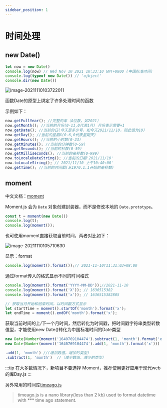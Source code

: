 ```yaml
---
sidebar_position: 1
---
```


# 时间处理

## new Date()

```js
let now = new Date()
console.log(now) // Wed Nov 10 2021 10:33:10 GMT+0800 (中国标准时间)
console.log(typeof new Date()) // 'ojbject'
console.dir(new Date())
```

![image-20211110103722011](https://blog-guiyexing.oss-cn-qingdao.aliyuncs.com/blogImg/202208181911202.png)

函数Date的原型上绑定了许多处理时间的函数

示例如下：

```js
now.getFullYear(); //完整的年（4位数，如2021）
now.getMonth(); //当前的月份(0-11,0代表1月) 月份表示需要+1
now.getDate(); //当前的日(今天是多少号，如今天2021/11/10，则此值为10)
now.getDay(); //当前的星期X(0-6,0代表星期天)
now.getHours(); //当前的小时数(0-23)
now.getMinutes(); //当前的分钟数(0-59)
now.getSeconds(); //当前的秒数(0-59)
now.getMilliseconds(); //当前的毫秒数(0-999)
now.toLocaleDateString(); //当前的日期'2021/11/10'
now.toLocaleString(); // 2021/11/10 上午10:40:00'
now.getTime(); //当前的时间戳(从1970.1.1开始的毫秒数)
```

## moment

中文文档：[moment](http://momentjs.cn/docs/)

Moment.js 会为 `Date` 对象创建封装器，而不是修改本地的 `Date.prototype`。

```js
const t = moment(new Date())
console.log(t);
console.log(moment());
```

也可使用moment直接获取当前时间，两者对比如下：

![image-20211110105710630](https://blog-guiyexing.oss-cn-qingdao.aliyuncs.com/blogImg/202208181911222.png)

显示：format

```js
console.log(moment().format());// 2021-11-10T11:31:03+08:00
```

通过format传入的格式显示不同的时间格式

```js
console.log(moment().format('YYYY-MM-DD'));//2021-11-10
console.log(moment().format('X')); // 1636515382
console.log(moment().format('x')); // 1636515382805
```

```js
// 获取当月开始和结束时间，以时间戳方式显示
let startTime = moment().startOf('month').format('x');
let endTime = moment().endOf('month').format('x');
```

获取当前时间的上/下一个月时间，然后转化为时间戳，把时间戳字符串类型转数值型，才能使用new Date()转化为中国标准时间的Date类型

```js
new Date(Number(moment('1640769104474').subtract(1, 'month').format('x')))
new Date(Number(moment('1640769104474').add(1, 'month').format('x')))
```

```js
.add(1, 'month') //(增加数值，增加的类型)
.subtract(1, 'month')  //（减少数值，减少的类型）
```

:::tip
在大多数情况下，新项目不要选择 Moment，推荐使用更好应用于现代web的库Day.js
:::

另外常用的时间库[timeago.js](https://github.com/hustcc/timeago.js)

> timeago.js is a nano library(less than 2 kb) used to format datetime with *** time ago statement.
